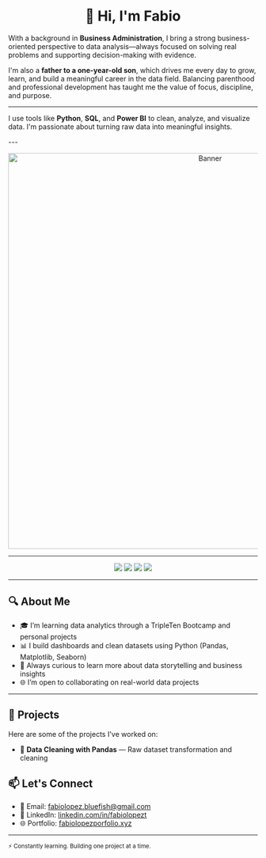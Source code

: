 <h1 align="center">👋 Hi, I'm Fabio</h1>

<p align="center">
  

With a background in **Business Administration**, I bring a strong business-oriented perspective to data analysis—always focused on solving real problems and supporting decision-making with evidence.

I'm also a **father to a one-year-old son**, which drives me every day to grow, learn, and build a meaningful career in the data field. Balancing parenthood and professional development has taught me the value of focus, discipline, and purpose.

---
  
  I use tools like <strong>Python</strong>, <strong>SQL</strong>, and <strong>Power BI</strong> to clean, analyze, and visualize data.
  I'm passionate about turning raw data into meaningful insights.  
</p>
---
<p align="center">
  <img src="https://i.imgur.com/MwCWr9s.jpeg" alt="Banner" width="800"/>
</p>

---

<p align="center">
  <img src="https://img.shields.io/badge/Python-3776AB?style=for-the-badge&logo=python&logoColor=white"/>
  <img src="https://img.shields.io/badge/SQL-025E8C?style=for-the-badge&logo=postgresql&logoColor=white"/>
  <img src="https://img.shields.io/badge/Power%20BI-F2C811?style=for-the-badge&logo=powerbi&logoColor=black"/>
  <img src="https://img.shields.io/badge/Excel-217346?style=for-the-badge&logo=microsoft-excel&logoColor=white"/>
</p>

---

## 🔍 About Me

- 🎓 I’m learning data analytics through a TripleTen Bootcamp and personal projects  
- 📊 I build dashboards and clean datasets using Python (Pandas, Matplotlib, Seaborn)  
- 🧠 Always curious to learn more about data storytelling and business insights  
- 🌐 I’m open to collaborating on real-world data projects  

---

## 📁 Projects

Here are some of the projects I've worked on:

- 🧼 **Data Cleaning with Pandas** — Raw dataset transformation and cleaning  


## 📫 Let's Connect

- 📧 Email: fabiolopez.bluefish@gmail.com 
- 💼 LinkedIn: [linkedin.com/in/fabiolopezt](https://linkedin.com/in/fabiolopezt)  
- 🌐 Portfolio: [fabiolopezporfolio.xyz](https://fabiolopezportfolio.xyz)

---

<sub>⚡ Constantly learning. Building one project at a time.</sub>
